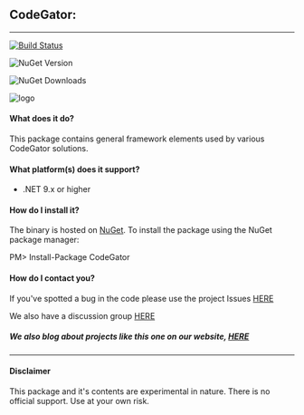 ## CodeGator: 
---

[![Build Status](https://dev.azure.com/codegator/CodeGator/_apis/build/status%2FCodeGator.CodeGator?branchName=main)](https://dev.azure.com/codegator/CodeGator/_build/latest?definitionId=110&branchName=main)

![NuGet Version](https://img.shields.io/nuget/v/CodeGator)

![NuGet Downloads](https://img.shields.io/nuget/dt/CodeGator)

![logo](https://github.com/codegator/codegator/resources/codegator-167x79.png)

#### What does it do?
This package contains general framework elements used by various CodeGator solutions.

#### What platform(s) does it support?
* .NET 9.x or higher

#### How do I install it?
The binary is hosted on [NuGet](https://www.nuget.org/packages/Codegator/). To install the package using the NuGet package manager:

PM> Install-Package CodeGator

#### How do I contact you?
If you've spotted a bug in the code please use the project Issues [HERE](https://github.com/CodeGator/CodeGator/issues)

We also have a discussion group [HERE](https://github.com/CodeGator/CodeGator/discussions)

##### We also blog about projects like this one on our website, [HERE](http://www.codegator.com)
---
#### Disclaimer
This package and it's contents are experimental in nature. There is no official support. Use at your own risk.